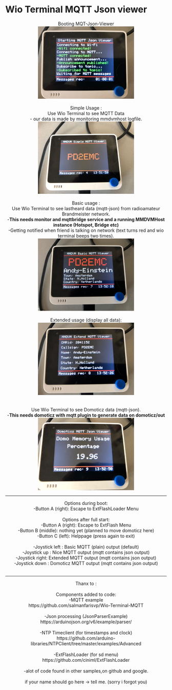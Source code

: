 # Wio Terminal MQTT Json viewer
<center>
Booting MQT-Json-Viewer<br>
<img src="pictures/start.jpeg" width="300">
<br><br>
Simple Usage : <br>
Use Wio Terminal to see MQTT Data <br>
- our data is made by monitoring mmdvmhost logfile.<br>
<img src="pictures/simple.jpeg" width="300">
<br><br>
Basic usage :<br>
Use Wio Terminal to see lastheard data (mqtt-json) from radioamateur Brandmeister network.<br>
-<b>This needs monitor and mqttbridge service and a running MMDVMHost instance (Hotspot, Bridge etc)</b><br>
-Getting notified when friend is talking on network (text turns red and wio terminal beeps two times).<br>
<img src="pictures/basic.jpeg" width="300">
<br><br>
Extended usage (display all data):<br>
<img src="pictures/extended.jpeg" width="300"><br>
<br><br>
Use Wio Terminal to see Domoticz data (mqtt-json).<br>
-<b>This needs domoticz with mqtt plugin to generate data on domoticz/out</b><br>
<img src="pictures/domoticz.jpeg" width="300"><br>
<hr>
Options during boot:<br>
-Button A (right):  Escape to ExtFlashLoader Menu
<br><br>
Options after full start:<br>
-Button A (right):  Escape to ExtFlash Menu<br>
-Button B (middle): nothing yet (planned to move domoticz here)<br>
-Button C (left):   Helppage (press again to exit)
<br><br>
-Joystick left : Basic MQTT (plain) output (default)<br>
-Joystick up   : Nice MQTT output (mqtt contains json output)<br>
-Joystick right: Extended MQTT output (mqtt contains json output) <br>
-Joystick down : Domoticz MQTT output (mqtt contains json output)
<br><br>
<hr>
Thanx to :<br><br>
Components added to code:<br>
-MQTT example<br>
https://github.com/salmanfarisvp/Wio-Terminal-MQTT<br>
<br>
-Json processing (JsonParserExample)<br>
https://arduinojson.org/v6/example/parser/<br>
<br>
-NTP Timeclient (for timestamps and clock)<br>
https://github.com/arduino-libraries/NTPClient/tree/master/examples/Advanced<br>
<br>
-ExtFlashLoader (for sd menu)<br>
https://github.com/ciniml/ExtFlashLoader<br>
<br>
-alot of code found in other samples,on github and google.<br>
<br>
if your name should go here -> tell me. (sorry i forgot you)
